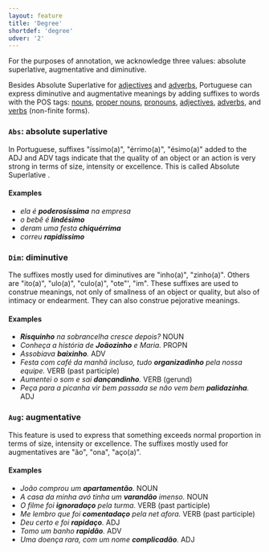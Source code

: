 ```yaml
---
layout: feature
title: 'Degree'
shortdef: 'degree'
udver: '2'
---
```


For the purposes of annotation, we acknowledge three values: absolute superlative, augmentative and diminutive.

Besides Absolute Superlative for [adjectives](u-pos/ADJ) and [adverbs](u-pos/ADV), Portuguese can express diminutive and augmentative meanings by adding suffixes to words with the POS tags: [nouns](u-pos/NOUN), [proper nouns](u-pos/PROPN), [pronouns](u-pos/PRON), [adjectives](u-pos/ADJ), [adverbs](u-pos/ADV), and [verbs](u-pos/VERB) (non-finite forms).

### <a name="Abs">`Abs`</a>: absolute superlative

In Portuguese, suffixes "íssimo(a)", "érrimo(a)", "ésimo(a)" added to the ADJ and ADV tags indicate that the quality of an object or an action is very strong in terms of size, intensity or excellence. This is called Absolute Superlative .

#### Examples

*  _ela é <b>poderosíssima</b> na empresa_
*  _o bebê é <b>lindésimo</b>_
*  _deram uma festa <b>chiquérrima</b>_
*  _correu <b>rapidíssimo</b>_


### <a name="Dim">`Dim`</a>: diminutive

The suffixes mostly used for diminutives are "inho(a)", "zinho(a)". Others are "ito(a)", "ulo(a)", "culo(a)", "ote"', "im". These suffixes are used to construe meanings, not only of smallness of an object or quality, but also of intimacy or endearment. They can also construe pejorative meanings. 

#### Examples

*  _<b>Risquinho</b> na sobrancelha cresce depois?_ NOUN
*  _Conheça a história de <b>Joãozinho</b> e Maria._ PROPN
*  _Assobiava <b>baixinho</b>._  ADV
*  _Festa com café da manhã incluso, tudo <b>organizadinho</b> pela nossa equipe._ VERB (past participle)
*  _Aumentei o som e sai <b>dançandinho</b>._ VERB (gerund)
*  _Peça para a picanha vir bem passada se não vem bem <b>palidazinha</b>._ ADJ


### <a name="Aug">`Aug`</a>: augmentative

This feature is used to express that something exceeds normal proportion in terms of size, intensity or excellence. The suffixes mostly used for augmentatives are "ão", "ona", "aço(a)".

#### Examples

*  _João comprou um <b>apartamentão</b>._ NOUN
*  _A casa da minha avó tinha um <b>varandão</b> imenso._ NOUN
*  _O filme foi <b>ignoradaço</b> pela turma._ VERB (past participle)
*  _Me lembro que foi <b>comentadaço</b> pela net afora._  VERB (past participle)
*  _Deu certo e foi <b>rapidaço</b>._ ADJ
*  _Tomo um banho <b>rapidão</b>._ ADV
*  _Uma doença rara, com um nome <b>complicadão</b>._ ADJ

<!-- Interlanguage links updated Po 11. listopadu 2024, 20:09:37 CET -->
